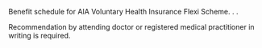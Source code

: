 Benefit schedule for AIA Voluntary Health Insurance Flexi Scheme. . . 

Recommendation by attending doctor or registered medical practitioner in writing is required.